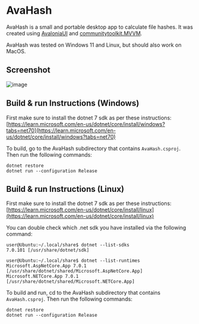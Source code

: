 # AvaHash

AvaHash is a small and portable desktop app to calculate file hashes. It was created using [AvaloniaUI](https://www.avaloniaui.net/) and [communitytoolkit.MVVM](https://learn.microsoft.com/en-us/dotnet/communitytoolkit/mvvm/).

AvaHash was tested on Windows 11 and Linux, but should also work on MacOS.

## Screenshot

![image](https://github.com/jpmikkers/AvaHash/assets/10578746/0723dfa2-f92c-42b1-9b4e-21bde38e7d53)

## Build & run Instructions (Windows)

First make sure to install the dotnet 7 sdk as per these instructions: [https://learn.microsoft.com/en-us/dotnet/core/install/windows?tabs=net70](https://learn.microsoft.com/en-us/dotnet/core/install/windows?tabs=net70)

To build, go to the AvaHash subdirectory that contains `AvaHash.csproj`. Then run the following commands:

    dotnet restore
    dotnet run --configuration Release

## Build & run Instructions (Linux)

First make sure to install the dotnet 7 sdk as per these instructions: [https://learn.microsoft.com/en-us/dotnet/core/install/linux](https://learn.microsoft.com/en-us/dotnet/core/install/linux)

You can double check which .net sdk you have installed via the following command:

    user@Ubuntu:~/.local/share$ dotnet --list-sdks
    7.0.101 [/usr/share/dotnet/sdk]
    
    user@Ubuntu:~/.local/share$ dotnet --list-runtimes
    Microsoft.AspNetCore.App 7.0.1 [/usr/share/dotnet/shared/Microsoft.AspNetCore.App]
    Microsoft.NETCore.App 7.0.1 [/usr/share/dotnet/shared/Microsoft.NETCore.App]

To build and run, cd to the AvaHash subdirectory that contains `AvaHash.csproj`. Then run the following commands:

    dotnet restore
    dotnet run --configuration Release
